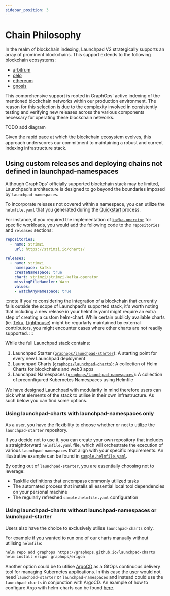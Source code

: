 ```yaml
---
sidebar_position: 3
---
```


# Chain Philosophy

In the realm of blockchain indexing, Launchpad V2 strategically supports an array of prominent blockchains. This support extends to the following blockchain ecosystems:

- [arbitrum](https://docs.arbitrum.io/)
- [celo](https://docs.celo.org/)
- [ethereum](https://ethereum.org/en/developers/docs/)
- [gnosis](https://docs.gnosischain.com/)
  

This comprehensive support is rooted in GraphOps' active indexing of the mentioned blockchain networks within our production environment. The reason for this selection is due to the complexity involved in consistently testing and verifying new releases across the various components necessary for operating these blockchain networks.

 TODO add diagram

Given the rapid pace at which the blockchain ecosystem evolves, this approach underscores our commitment to maintaining a robust and current indexing infrastructure stack. 


## Using custom releases and deploying chains not defined in launchpad-namespaces

Although GraphOps' officially supported blockchain stack may be limited, Launchpad's architecture is designed to go beyond the boundaries imposed by `launchpad-namespaces`.

To incorporate releases not covered within a namespace, you can utilize the `helmfile.yaml` that you generated during the [Quickstart](quick-start.md#customize-your-helmfileyaml) process.

For instance, if you required the implementation of [`kafka-operator`](https://github.com/strimzi/strimzi-kafka-operator) for specific workloads, you would add the following code to the `repositories` and `releases` sections:

```yaml
repositories:
  - name: strimzi
    url: https://strimzi.io/charts/

releases:
  - name: strimzi
    namespace: kafka
    createNamespace: true
    chart: strimzi/strimzi-kafka-operator
    missingFileHandler: Warn 
    values:
    - watchAnyNamespace: true
```

:::note
If you're considering the integration of a blockchain that currently falls outside the scope of Launchpad's supported stack, it's worth noting that including a new release in your helmfile.yaml might require an extra step of creating a custom helm-chart. While certain publicly available charts (ie. [Teku](https://artifacthub.io/packages/helm/stakewise/teku), [Lighthouse](https://artifacthub.io/packages/helm/stakewise/lighthouse)) might be regurlarly maintained by external contributors, you might encounter cases where other charts are not readily supported.
:::

While the full Launchpad stack contains:
1. Launchpad Starter ([`graphops/launchpad-starter`](https://github.com/graphops/launchpad-starter)): A starting point for every new Launchpad deployment
2. Launchpad Charts ([`graphops/launchpad-charts`](https://github.com/graphops/launchpad-charts)): A collection of Helm Charts for blockchains and web3 apps
3. Launchpad Namespaces ([`graphops/launchpad-namespaces`](https://github.com/graphops/launchpad-namespaces)): A collection of preconfigured Kubernetes Namespaces using Helmfile

We have designed Launchpad with modularity in mind therefore users can pick what elements of the stack to utilise in their own infrastructure. As such below you can find some options.

### Using launchpad-charts with launchpad-namespaces only

As a user, you have the flexibility to choose whether or not to utilize the `launchpad-starter` repository.

If you decide not to use it, you can create your own repository that includes a straightforward `helmfile.yaml` file, which will orchestrate the execution of various `launchpad-namespaces` that align with your specific requirements. An illustrative example can be found in [`sample.helmfile.yaml`](https://github.com/graphops/launchpad-starter/blob/main/sample.helmfile.yaml).

By opting out of `launchpad-starter`, you are essentially choosing not to leverage:

- Taskfile definitions that encompass commonly utilized tasks
- The automated process that installs all essential local tool dependencies on your personal machine
- The regularly refreshed `sample.helmfile.yaml` configuration


### Using launchpad-charts without launchpad-namespaces or launchpad-starter

Users also have the choice to exclusively utilise `launchpad-charts` only.

For example if you wanted to run one of our charts manually without utilising `helmfile`:
```shell
helm repo add graphops https://graphops.github.io/launchpad-charts
helm install erigon graphops/erigon
```

Another option could be to utilise [ArgoCD](https://argo-cd.readthedocs.io/en/stable/) as a GitOps continuous delivery tool for managing Kubernetes applications. In this case the user would not need `launchpad-starter` or `launchpad-namespaces` and instead could use the `launchpad-charts` in conjunction with ArgoCD. An example of how to configure Argo with helm-charts can be found [here](https://dev.to/pavanbelagatti/argo-cd-and-helm-deploy-applications-the-gitops-way-22ae).